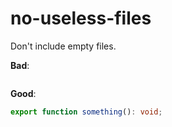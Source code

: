 # no-useless-files

Don't include empty files.

**Bad**:

```ts
```

**Good**:

```ts
export function something(): void;
```
